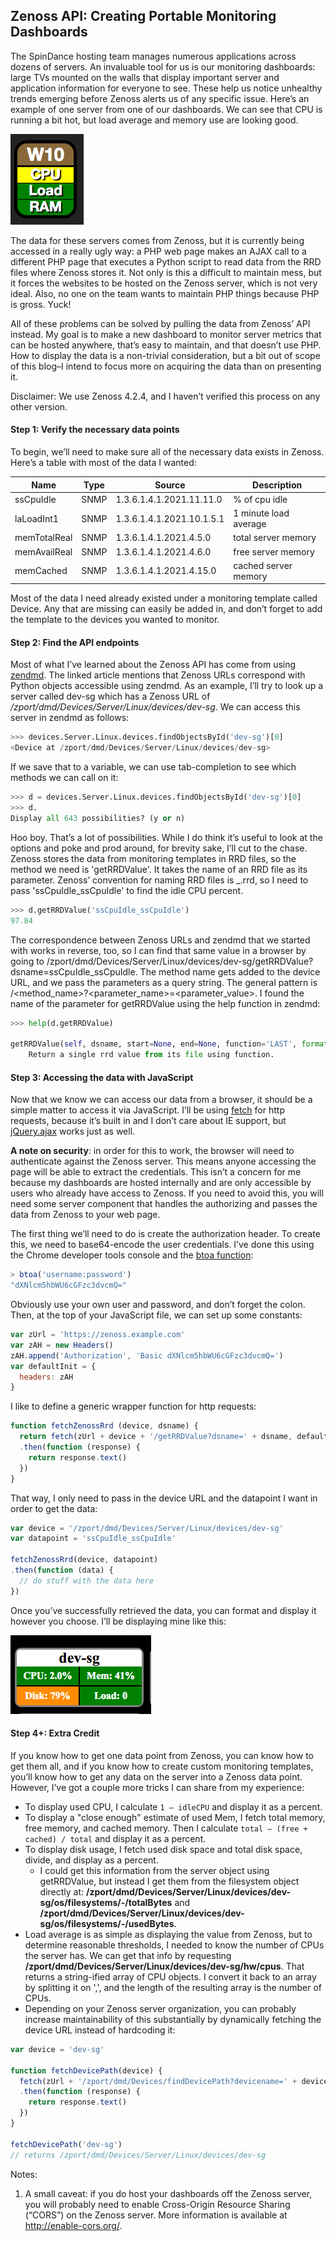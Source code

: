 ## Zenoss API: Creating Portable Monitoring Dashboards

The SpinDance hosting team manages numerous applications across dozens of servers. An invaluable tool for us is our monitoring dashboards: large TVs mounted on the walls that display important server and application information for everyone to see. These help us notice unhealthy trends emerging before Zenoss alerts us of any specific issue. Here’s an example of one server from one of our dashboards. We can see that CPU is running a bit hot, but load average and memory use are looking good.

![dashboard](/public/images/cpu-load-ram.png)

The data for these servers comes from Zenoss, but it is currently being accessed in a really ugly way: a PHP web page makes an AJAX call to a different PHP page that executes a Python script to read data from the RRD files where Zenoss stores it. Not only is this a difficult to maintain mess, but it forces the websites to be hosted on the Zenoss server, which is not very ideal. Also, no one on the team wants to maintain PHP things because PHP is gross. Yuck!

All of these problems can be solved by pulling the data from Zenoss’ API instead. My goal is to make a new dashboard to monitor server metrics that can be hosted anywhere, that’s easy to maintain, and that doesn’t use PHP. How to display the data is a non-trivial consideration, but a bit out of scope of this blog–I intend to focus more on acquiring the data than on presenting it.

Disclaimer: We use Zenoss 4.2.4, and I haven’t verified this process on any other version.

#### Step 1: Verify the necessary data points

To begin, we’ll need to make sure all of the necessary data exists in Zenoss. Here’s a table with most of the data I wanted:

Name|Type|Source|Description
--|--|--|--
ssCpuIdle | SNMP | 1.3.6.1.4.1.2021.11.11.0 | % of cpu idle
laLoadInt1 | SNMP | 1.3.6.1.4.1.2021.10.1.5.1 | 1 minute load average
memTotalReal | SNMP | 1.3.6.1.4.1.2021.4.5.0 | total server memory
memAvailReal | SNMP | 1.3.6.1.4.1.2021.4.6.0 | free server memory
memCached | SNMP | 1.3.6.1.4.1.2021.4.15.0 | cached server memory

Most of the data I need already existed under a monitoring template called Device. Any that are missing can easily be added in, and don’t forget to add the template to the devices you wanted to monitor.

#### Step 2: Find the API endpoints

Most of what I’ve learned about the Zenoss API has come from using [zendmd](https://support.zenoss.com/hc/en-us/articles/202946755-An-Introduction-to-zendmd). The linked article mentions that Zenoss URLs correspond with Python objects accessible using zendmd. As an example, I’ll try to look up a server called dev-sg which has a Zenoss URL of */zport/dmd/Devices/Server/Linux/devices/dev-sg*. We can access this server in zendmd as follows:

```python
>>> devices.Server.Linux.devices.findObjectsById('dev-sg')[0]
<Device at /zport/dmd/Devices/Server/Linux/devices/dev-sg>
```

If we save that to a variable, we can use tab-completion to see which methods we can call on it:

```python
>>> d = devices.Server.Linux.devices.findObjectsById('dev-sg')[0]
>>> d.
Display all 643 possibilities? (y or n)
```

Hoo boy. That’s a lot of possibilities. While I do think it’s useful to look at the options and poke and prod around, for brevity sake, I’ll cut to the chase. Zenoss stores the data from monitoring templates in RRD files, so the method we need is 'getRRDValue'. It takes the name of an RRD file as its parameter. Zenoss’ convention for naming RRD files is <data source>\_<data point>.rrd, so I need to pass 'ssCpuIdle\_ssCpuIdle' to find the idle CPU percent.

```python
>>> d.getRRDValue('ssCpuIdle_ssCpuIdle')
97.84
```

The correspondence between Zenoss URLs and zendmd that we started with works in reverse, too, so I can find that same value in a browser by going to <zenoss url>/zport/dmd/Devices/Server/Linux/devices/dev-sg/getRRDValue?dsname=ssCpuIdle_ssCpuIdle. The method name gets added to the device URL, and we pass the parameters as a query string. The general pattern is <Zenoss object url>/<method_name>?<parameter_name>=<parameter_value>. I found the name of the parameter for getRRDValue using the help function in zendmd:

```python
>>> help(d.getRRDValue)

getRRDValue(self, dsname, start=None, end=None, function='LAST', format='%.2lf', extraRpn='', cf='AVERAGE') method of Products.ZenModel.Device.Device instance
    Return a single rrd value from its file using function.
```

#### Step 3: Accessing the data with JavaScript
Now that we know we can access our data from a browser, it should be a simple matter to access it via JavaScript. I’ll be using [fetch](https://developer.mozilla.org/en-US/docs/Web/API/Fetch_API/Using_Fetch) for http requests, because it’s built in and I don’t care about IE support, but [jQuery.ajax](http://api.jquery.com/jquery.ajax/) works just as well.

**A note on security**: in order for this to work, the browser will need to authenticate against the Zenoss server. This means anyone accessing the page will be able to extract the credentials. This isn’t a concern for me because my dashboards are hosted internally and are only accessible by users who already have access to Zenoss. If you need to avoid this, you will need some server component that handles the authorizing and passes the data from Zenoss to your web page.

The first thing we’ll need to do is create the authorization header. To create this, we need to base64-encode the user credentials. I’ve done this using the Chrome developer tools console and the [btoa function](https://developer.mozilla.org/en-US/docs/Web/API/WindowBase64/btoa):

```javascript
> btoa('username:password')
"dXNlcm5hbWU6cGFzc3dvcmQ="
```

Obviously use your own user and password, and don’t forget the colon. Then, at the top of your JavaScript file, we can set up some constants:

```javascript
var zUrl = 'https://zenoss.example.com'
var zAH = new Headers()
zAH.append('Authorization', 'Basic dXNlcm5hbWU6cGFzc3dvcmQ=')
var defaultInit = {
  headers: zAH
}
```

I like to define a generic wrapper function for http requests:

```javascript
function fetchZenossRrd (device, dsname) {
  return fetch(zUrl + device + '/getRRDValue?dsname=' + dsname, defaultInit)
  .then(function (response) {
    return response.text()
  })
}
```

That way, I only need to pass in the device URL and the datapoint I want in order to get the data:

```javascript
var device = '/zport/dmd/Devices/Server/Linux/devices/dev-sg'
var datapoint = 'ssCpuIdle_ssCpuIdle'

fetchZenossRrd(device, datapoint)
.then(function (data) {
  // do stuff with the data here
})
```

Once you’ve successfully retrieved the data, you can format and display it however you choose. I’ll be displaying mine like this:

![dashboard #2](/public/images/dev-sg-dashboard.png)

#### Step 4+: Extra Credit

If you know how to get one data point from Zenoss, you can know how to get them all, and if you know how to create custom monitoring templates, you’ll know how to get any data on the server into a Zenoss data point. However, I’ve got a couple more tricks I can share from my experience:

* To display used CPU, I calculate `1 – idleCPU` and display it as a percent.
* To display a "close enough" estimate of used Mem, I fetch total memory, free memory, and cached memory. Then I calculate `total – (free + cached) / total` and display it as a percent.
* To display disk usage, I fetch used disk space and total disk space, divide, and display as a percent.
  * I could get this information from the server object using getRRDValue, but instead I get them from the filesystem object directly at: **/zport/dmd/Devices/Server/Linux/devices/dev-sg/os/filesystems/-/totalBytes** and **/zport/dmd/Devices/Server/Linux/devices/dev-sg/os/filesystems/-/usedBytes**.
* Load average is as simple as displaying the value from Zenoss, but to determine reasonable thresholds, I needed to know the number of CPUs the server has. We can get that info by requesting **/zport/dmd/Devices/Server/Linux/devices/dev-sg/hw/cpus**. That returns a string-ified array of CPU objects. I convert it back to an array by splitting it on ',', and the length of the resulting array is the number of CPUs.
* Depending on your Zenoss server organization, you can probably increase maintainability of this substantially by dynamically fetching the device URL instead of hardcoding it:

```javascript
var device = 'dev-sg'

function fetchDevicePath(device) {
  fetch(zUrl + '/zport/dmd/Devices/findDevicePath?devicename=' + device, defaultInit)
  .then(function (response) {
    return response.text()
  })
}

fetchDevicePath('dev-sg')
// returns /zport/dmd/Devices/Server/Linux/devices/dev-sg
```

Notes:
1. A small caveat: if you do host your dashboards off the Zenoss server, you will probably need to enable Cross-Origin Resource Sharing (“CORS”) on the Zenoss server. More information is available at http://enable-cors.org/.
